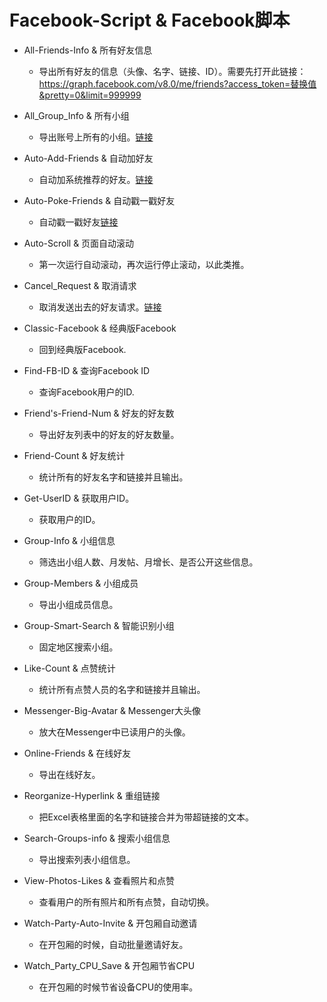 # Facebook-Script & Facebook脚本

* All-Friends-Info & 所有好友信息
  - 导出所有好友的信息（头像、名字、链接、ID）。需要先打开此链接：https://graph.facebook.com/v8.0/me/friends?access_token=替换值&pretty=0&limit=999999

* All_Group_Info & 所有小组
  - 导出账号上所有的小组。[链接](https://m.facebook.com/groups_browse/your_groups/)

* Auto-Add-Friends & 自动加好友
  - 自动加系统推荐的好友。[链接](https://m.facebook.com/friends/center/suggestions)
  
* Auto-Poke-Friends & 自动戳一戳好友
  - 自动戳一戳好友[链接](https://www.facebook.com/pokes)
  
* Auto-Scroll & 页面自动滚动
  - 第一次运行自动滚动，再次运行停止滚动，以此类推。

* Cancel_Request & 取消请求
  - 取消发送出去的好友请求。[链接](https://mobile.facebook.com/friends/center/requests/outgoing/)
 
* Classic-Facebook & 经典版Facebook
  - 回到经典版Facebook.

* Find-FB-ID & 查询Facebook ID
  - 查询Facebook用户的ID.
  
* Friend's-Friend-Num & 好友的好友数
  - 导出好友列表中的好友的好友数量。

* Friend-Count & 好友统计
  - 统计所有的好友名字和链接并且输出。

* Get-UserID & 获取用户ID。
  - 获取用户的ID。

* Group-Info & 小组信息
  - 筛选出小组人数、月发帖、月增长、是否公开这些信息。

* Group-Members & 小组成员
  - 导出小组成员信息。
  
* Group-Smart-Search & 智能识别小组
  - 固定地区搜索小组。

* Like-Count & 点赞统计
  - 统计所有点赞人员的名字和链接并且输出。
  
* Messenger-Big-Avatar & Messenger大头像
  - 放大在Messenger中已读用户的头像。

* Online-Friends & 在线好友
  - 导出在线好友。
  
* Reorganize-Hyperlink & 重组链接
  - 把Excel表格里面的名字和链接合并为带超链接的文本。

* Search-Groups-info & 搜索小组信息
  - 导出搜索列表小组信息。
  
* View-Photos-Likes & 查看照片和点赞
  - 查看用户的所有照片和所有点赞，自动切换。

* Watch-Party-Auto-Invite & 开包厢自动邀请
  - 在开包厢的时候，自动批量邀请好友。

* Watch_Party_CPU_Save & 开包厢节省CPU
  - 在开包厢的时候节省设备CPU的使用率。

